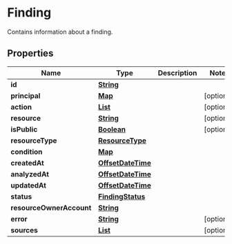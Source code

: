 

# Finding

Contains information about a finding.

## Properties

| Name | Type | Description | Notes |
|------------ | ------------- | ------------- | -------------|
|**id** | [**String**](String.md) |  |  |
|**principal** | [**Map**](Map.md) |  |  [optional] |
|**action** | [**List**](List.md) |  |  [optional] |
|**resource** | [**String**](String.md) |  |  [optional] |
|**isPublic** | [**Boolean**](Boolean.md) |  |  [optional] |
|**resourceType** | [**ResourceType**](ResourceType.md) |  |  |
|**condition** | [**Map**](Map.md) |  |  |
|**createdAt** | [**OffsetDateTime**](OffsetDateTime.md) |  |  |
|**analyzedAt** | [**OffsetDateTime**](OffsetDateTime.md) |  |  |
|**updatedAt** | [**OffsetDateTime**](OffsetDateTime.md) |  |  |
|**status** | [**FindingStatus**](FindingStatus.md) |  |  |
|**resourceOwnerAccount** | [**String**](String.md) |  |  |
|**error** | [**String**](String.md) |  |  [optional] |
|**sources** | [**List**](List.md) |  |  [optional] |



